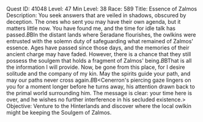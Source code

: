 Quest ID: 41048
Level: 47
Min Level: 38
Race: 589
Title: Essence of Zalmos
Description: You seek answers that are veiled in shadows, obscured by deception. The ones who sent you may have their own agenda, but it matters little now. You have found me, and the time for idle talk has passed.$B$BIn the distant lands where Seradane flourishes, the owlkins were entrusted with the solemn duty of safeguarding what remained of Zalmos' essence. Ages have passed since those days, and the memories of their ancient charge may have faded. However, there is a chance that they still possess the soulgem that holds a fragment of Zalmos' being.$B$BThat is all the information I will provide. Now, be gone from this place, for I desire solitude and the company of my kin. May the spirits guide your path, and may our paths never cross again.$B$B<Cenerron's piercing gaze lingers on you for a moment longer before he turns away, his attention drawn back to the primal world surrounding him. The message is clear: your time here is over, and he wishes no further interference in his secluded existence.>
Objective: Venture to the Hinterlands and discover where the local owlkin might be keeping the Soulgem of Zalmos.
